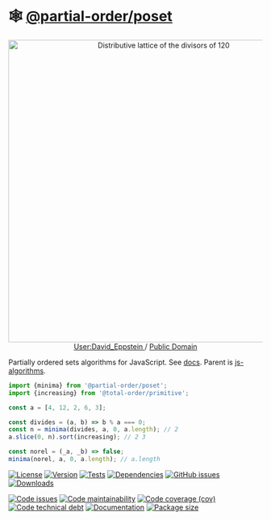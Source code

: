 :spider_web: [@partial-order/poset](https://partial-order.github.io/poset)
==

<p align="center">
<a href="https://commons.wikimedia.org/wiki/File:Birkhoff120.svg">
<img alt="Distributive lattice of the divisors of 120" src="https://upload.wikimedia.org/wikipedia/commons/7/7c/Birkhoff120.svg" width="600">
</a><br/>
<a href="https://en.wikipedia.org/wiki/User:David_Eppstein">
User:David_Eppstein
</a>
/
<a href="https://en.wikipedia.org/wiki/Public_domain">Public Domain</a>
</p>

Partially ordered sets algorithms for JavaScript.
See [docs](https://partial-order.github.io/poset).
Parent is [js-algorithms](https://github.com/make-github-pseudonymous-again/js-algorithms).

```js
import {minima} from '@partial-order/poset';
import {increasing} from '@total-order/primitive';

const a = [4, 12, 2, 6, 3];

const divides = (a, b) => b % a === 0;
const n = minima(divides, a, 0, a.length); // 2
a.slice(0, n).sort(increasing); // 2 3

const norel = (_a, _b) => false;
minima(norel, a, 0, a.length); // a.length
```

[![License](https://img.shields.io/github/license/partial-order/poset.svg)](https://raw.githubusercontent.com/partial-order/poset/main/LICENSE)
[![Version](https://img.shields.io/npm/v/@partial-order/poset.svg)](https://www.npmjs.org/package/@partial-order/poset)
[![Tests](https://img.shields.io/github/workflow/status/partial-order/poset/ci?event=push&label=tests)](https://github.com/partial-order/poset/actions/workflows/ci.yml?query=branch:main)
[![Dependencies](https://img.shields.io/librariesio/github/partial-order/poset.svg)](https://github.com/partial-order/poset/network/dependencies)
[![GitHub issues](https://img.shields.io/github/issues/partial-order/poset.svg)](https://github.com/partial-order/poset/issues)
[![Downloads](https://img.shields.io/npm/dm/@partial-order/poset.svg)](https://www.npmjs.org/package/@partial-order/poset)

[![Code issues](https://img.shields.io/codeclimate/issues/partial-order/poset.svg)](https://codeclimate.com/github/partial-order/poset/issues)
[![Code maintainability](https://img.shields.io/codeclimate/maintainability/partial-order/poset.svg)](https://codeclimate.com/github/partial-order/poset/trends/churn)
[![Code coverage (cov)](https://img.shields.io/codecov/c/gh/partial-order/poset/main.svg)](https://codecov.io/gh/partial-order/poset)
[![Code technical debt](https://img.shields.io/codeclimate/tech-debt/partial-order/poset.svg)](https://codeclimate.com/github/partial-order/poset/trends/technical_debt)
[![Documentation](https://partial-order.github.io/poset/badge.svg)](https://partial-order.github.io/poset/source.html)
[![Package size](https://img.shields.io/bundlephobia/minzip/@partial-order/poset)](https://bundlephobia.com/result?p=@partial-order/poset)

